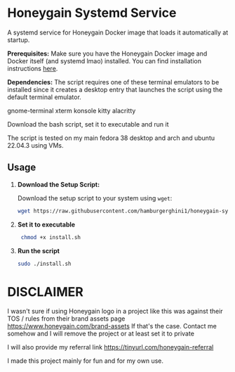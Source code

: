 # Honeygain Systemd Service

A systemd service for Honeygain Docker image that loads it automatically at startup.

**Prerequisites:** Make sure you have the Honeygain Docker image and Docker itself (and systemd lmao) installed. You can find installation instructions [here](https://hub.docker.com/r/honeygain/honeygain).

**Dependencies:**
The script requires one of these terminal emulators to be installed since it creates a desktop entry that launches the script using the default terminal emulator.

gnome-terminal
xterm
konsole
kitty
alacritty

Download the bash script, set it to executable and run it

The script is tested on my main fedora 38 desktop and arch and ubuntu 22.04.3 using VMs.

## Usage

1. **Download the Setup Script:**
   
   Download the setup script to your system using `wget`:

   ```bash
   wget https://raw.githubusercontent.com/hamburgerghini1/honeygain-systemd-service/main/install.sh

2. **Set it to executable**
   
    ```bash
     chmod +x install.sh

3. **Run the script**

    ```bash
    sudo ./install.sh


# DISCLAIMER
I wasn't sure if using Honeygain logo in a project like this was against their TOS / rules from their brand assets page https://www.honeygain.com/brand-assets
If that's the case. Contact me somehow and I will remove the project or at least set it to private

I will also provide my referral link https://tinyurl.com/honeygain-referral

I made this project mainly for fun and for my own use.
